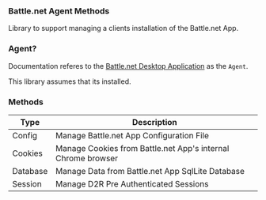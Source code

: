 ### Battle.net Agent Methods
Library to support managing a clients installation of the Battle.net App.

### Agent?
Documentation referes to the [Battle.net Desktop Application](https://www.blizzard.com/en-us/apps/battle.net/desktop) as the `Agent`. 

This library assumes that its installed.

### Methods
| Type      | Description |
| ----------- | ----------- |
| Config      | Manage Battle.net App Configuration File |
| Cookies   | Manage Cookies from Battle.net App's internal Chrome browser |
| Database   | Manage Data from Battle.net App SqlLite Database |
| Session   | Manage D2R Pre Authenticated Sessions |

